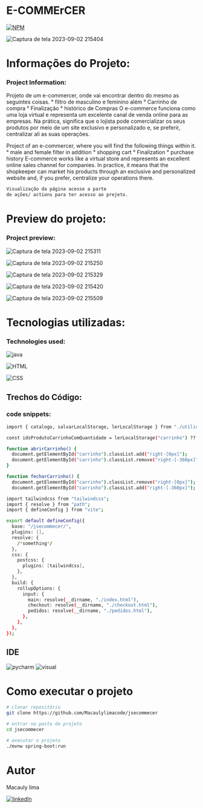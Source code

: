# E-COMMErCER

[![NPM](https://img.shields.io/npm/l/react)](https://github.com/Macaulylimacode/jsecommecer/blob/master/LICENSE) 


![Captura de tela 2023-09-02 215404](https://github.com/Macaulylimacode/jsecommecer/assets/139823222/c3481c64-8533-4830-b052-737819ab704b)


# Informações do Projeto:
### Project Information:

Projeto de um e-commercer, onde vai encontrar dentro do mesmo as seguintes coisas.
° filtro de masculino e feminino além 
° Carrinho de compra
° Finalização
° histórico de Compras
O e-commerce funciona como uma loja virtual e representa um excelente canal de venda online para as empresas.
Na prática, significa que o lojista pode comercializar os seus produtos por meio de um site exclusivo e personalizado e,
se preferir, centralizar ali as suas operações.

Project of an e-commercer, where you will find the following things within it.
° male and female filter in addition
° shopping cart
° Finalization
° purchase history
E-commerce works like a virtual store and represents an excellent online sales channel for companies.
In practice, it means that the shopkeeper can market his products through an exclusive and personalized website and,
if you prefer, centralize your operations there.

```bash
Visualização da página acesse a parte
de ações/ actions para ter acesso ao prejeto.
```



# Preview do projeto:
### Project preview:

![Captura de tela 2023-09-02 215311](https://github.com/Macaulylimacode/jsecommecer/assets/139823222/1d541f98-d822-401a-b9c8-6fd727110c73)

![Captura de tela 2023-09-02 215250](https://github.com/Macaulylimacode/jsecommecer/assets/139823222/848b128a-3571-40ec-b9e7-12cfe55b940a)

![Captura de tela 2023-09-02 215329](https://github.com/Macaulylimacode/jsecommecer/assets/139823222/5ef7b663-f350-40ba-8b3f-f75f5c2c2279)

![Captura de tela 2023-09-02 215420](https://github.com/Macaulylimacode/jsecommecer/assets/139823222/47245a97-f769-4f28-9209-fed2c445f70d)

![Captura de tela 2023-09-02 215509](https://github.com/Macaulylimacode/jsecommecer/assets/139823222/d441b946-0a46-4750-acde-6a80f68dbce0)




# Tecnologias utilizadas:
### Technologies used:

![java](https://img.shields.io/badge/JavaScript-F7DF1E?style=for-the-badge&logo=javascript&logoColor=black)

![HTML](https://img.shields.io/badge/HTML-239120?style=for-the-badge&logo=html5&logoColor=white)

![CSS](https://img.shields.io/badge/CSS-239120?&style=for-the-badge&logo=css3&logoColor=white)

## Trechos do Código:
### code snippets:

```bash
import { catalogo, salvarLocalStorage, lerLocalStorage } from "./utilidades";

const idsProdutoCarrinhoComQuantidade = lerLocalStorage("carrinho") ?? {};

function abrirCarrinho() {
  document.getElementById("carrinho").classList.add("right-[0px]");
  document.getElementById("carrinho").classList.remove("right-[-360px]");
}

function fecharCarrinho() {
  document.getElementById("carrinho").classList.remove("right-[0px]");
  document.getElementById("carrinho").classList.add("right-[-360px]");
```

```bash
import tailwindcss from "tailwindcss";
import { resolve } from "path";
import { defineConfig } from "vite";

export default defineConfig({
  base: "/jsecommecer/",
  plugins: [],
  resolve: {
    /*something*/
  },
  css: {
    postcss: {
      plugins: [tailwindcss],
    },
  },
  build: {
    rollupOptions: {
      input: {
        main: resolve(__dirname, "./index.html"),
        checkout: resolve(__dirname, "./checkout.html"),
        pedidos: resolve(__dirname, "./pedidos.html"),
      },
    },
  },
});

```

## IDE

![pycharm](https://img.shields.io/badge/PyCharm-000000.svg?&style=for-the-badge&logo=PyCharm&logoColor=white)
![visual](https://img.shields.io/badge/Visual_Studio-5C2D91?style=for-the-badge&logo=visual%20studio&logoColor=white)

# Como executar o projeto

```bash
# clonar repositório
git clone https://github.com/Macaulylimacode/jsecommecer

# entrar na pasta do projeto
cd jsecommecer

# executar o projeto
./mvnw spring-boot:run
```

# Autor

Macauly lima

[![linkedIn](https://img.shields.io/badge/LinkedIn-0077B5?style=for-the-badge&logo=linkedin&logoColor=white)](https://www.linkedin.com/in/macauly-lima-75984a269)

